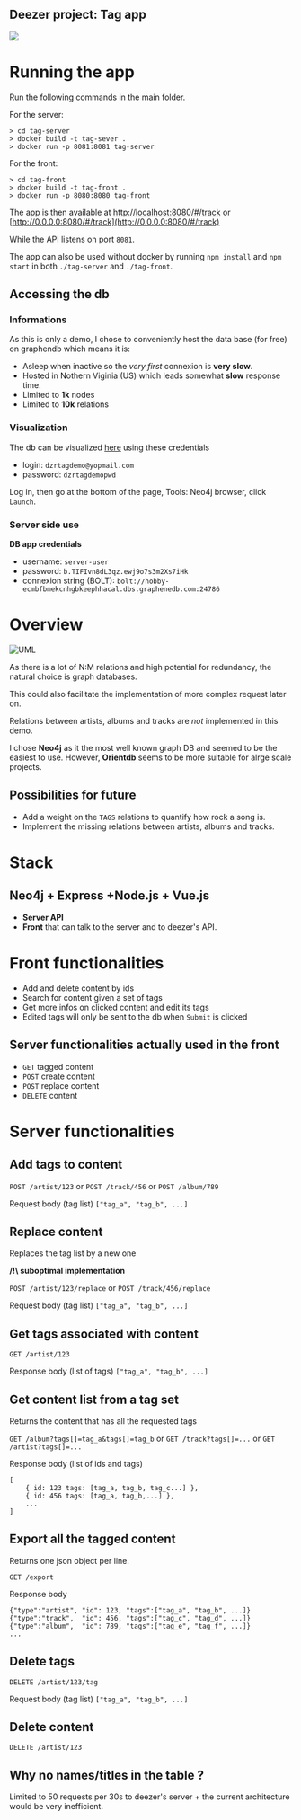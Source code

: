 Deezer project: **Tag app**
---

![](https://i.imgur.com/1KHoX5s.png)

# Running the app

Run the following commands in the main folder.

For the server:
```
> cd tag-server
> docker build -t tag-sever .
> docker run -p 8081:8081 tag-server
```

For the front:
```
> cd tag-front
> docker build -t tag-front .
> docker run -p 8080:8080 tag-front
```

The app is then available at [http://localhost:8080/#/track](http://localhost:8080/#/track) or [http://0.0.0.0:8080/#/track](http://0.0.0.0:8080/#/track)

While the API listens on port `8081`.

The app can also be used without docker by running `npm install` and `npm start` in both `./tag-server` and `./tag-front`. 

## Accessing the db

### Informations

As this is only a demo, I chose to conveniently host the data base (for free) on graphendb which means it is:
* Asleep when inactive so the *very first* connexion is **very slow**.
* Hosted in Nothern Viginia (US) which leads somewhat **slow** response time.
* Limited to **1k** nodes
* Limited to **10k** relations

### Visualization

The db can be visualized [here](https://app.graphenedb.com/dbs/dzrtagdemo/overview) using these credentials
* login:    `dzrtagdemo@yopmail.com`
* password: `dzrtagdemopwd`

Log in, then go at the bottom of the page, Tools: Neo4j browser, click `Launch`.


### Server side use

**DB app credentials**
* username: `server-user`
* password: `b.TIFIvn8dL3qz.ewj9o7s3m2Xs7iHk`
* connexion string (BOLT): `bolt://hobby-ecmbfbmekcnhgbkeephhacal.dbs.graphenedb.com:24786`


# Overview

<!-- ![UML](.\UML.png) -->
![UML](https://i.imgur.com/OL5et8p.png)

As there is a lot of N:M relations and high potential for redundancy, the natural choice is graph databases. 

This could also facilitate the implementation of more complex request later on.

Relations between artists, albums and tracks are _not_ implemented in this demo.

I chose **Neo4j** as it the most well known graph DB and seemed to be the easiest to use. However, **Orientdb** seems to be more suitable for alrge scale projects.

## Possibilities for future

* Add a weight on the `TAGS` relations to quantify how rock a song is.
* Implement the missing relations between artists, albums and tracks.

# Stack

## Neo4j + Express +Node.js + Vue.js

* **Server API**
* **Front** that can talk to the server and to deezer's API.


# Front functionalities
* Add and delete content by ids
* Search for content given a set of tags
* Get more infos on clicked content and edit its tags
* Edited tags will only be sent to the db when `Submit` is clicked

## Server functionalities actually used in the front
* `GET` tagged content
* `POST` create content
* `POST` replace content
* `DELETE` content


# Server functionalities

## Add tags to content

`POST /artist/123` or `POST /track/456` or `POST /album/789`

Request body (tag list) `["tag_a", "tag_b", ...]`

## Replace content

Replaces the tag list by a new one

**/!\ suboptimal implementation**

`POST /artist/123/replace` or `POST /track/456/replace`

Request body (tag list) `["tag_a", "tag_b", ...]`


## Get tags associated with content

`GET /artist/123`

Response body (list of tags) `["tag_a", "tag_b", ...]`

## Get content list from a tag set

Returns the content that has all the requested tags

`GET /album?tags[]=tag_a&tags[]=tag_b` or `GET /track?tags[]=...` or `GET /artist?tags[]=...`

Response body (list of ids and tags) 
```
[
    { id: 123 tags: [tag_a, tag_b, tag_c...] },
    { id: 456 tags: [tag_a, tag_b,...] },
    ...
]
```

## Export all the tagged content

Returns one json object per line.

`GET /export`

Response body
```
{"type":"artist", "id": 123, "tags":["tag_a", "tag_b", ...]}
{"type":"track",  "id": 456, "tags":["tag_c", "tag_d", ...]}
{"type":"album",  "id": 789, "tags":["tag_e", "tag_f", ...]}
...
```


## Delete tags

`DELETE /artist/123/tag`

Request body (tag list) `["tag_a", "tag_b", ...]`

## Delete content

`DELETE /artist/123`

## Why no names/titles in the table ?

Limited to 50 requests per 30s to deezer's server + the current architecture would be very inefficient.

